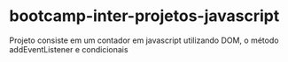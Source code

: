 # bootcamp-inter-projetos-javascript
Projeto consiste em um contador em javascript utilizando DOM, o método addEventListener e condicionais
